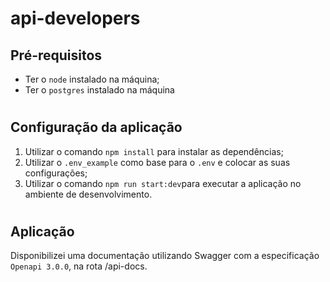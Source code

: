 # api-developers
## Pré-requisitos
- Ter o `node` instalado na máquina;
- Ter o `postgres` instalado na máquina
#

## Configuração da aplicação

1) Utilizar o comando `npm install` para instalar as dependências;
2) Utilizar o `.env_example` como base para o `.env` e colocar as suas configurações;
3) Utilizar o comando `npm run start:dev`para executar a aplicação no ambiente de desenvolvimento.

#
## Aplicação
Disponibilizei uma documentação utilizando Swagger com a especificação `Openapi 3.0.0`, na rota /api-docs.
#

